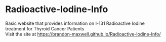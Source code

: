 # Radioactive-Iodine-Info
Basic website that provides information on I-131 Radioactive Iodine treatment for Thyroid Cancer Patients
<br>
Visit the site at https://brandon-maxwell.github.io/Radioactive-Iodine-Info/
